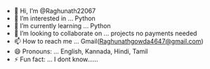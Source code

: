 - 👋 Hi, I’m @Raghunath22067
- 👀 I’m interested in ... Python 
- 🌱 I’m currently learning ... Python
- 💞️ I’m looking to collaborate on ... projects no payments needed
- 📫 How to reach me ... Gmail(Raghunathgowda4647@gmail.com)
- 😄 Pronouns: ... English, Kannada, Hindi, Tamil
- ⚡ Fun fact: ... I dont know......

<!---
Raghunath22067/Raghunath is a ✨ special ✨ repository because its `README.md` (this file) appears on your GitHub profile.
You can click the Preview link to take a look at your changes.
--->
